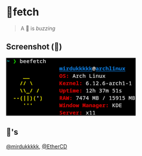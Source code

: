 # 🐝fetch

> A 🐝 is _buzzing_

## Screenshot (🐝)

![🐝](docs/beefetch.png)

## 🐝's

[@mirdukkkkk](https://github.com/mirdukkkkk), [@EtherCD](https://github.com/EtherCD)
